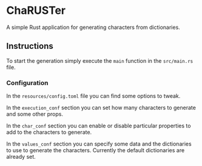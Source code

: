 # ChaRUSTer

A simple Rust application for generating characters from dictionaries.

## Instructions

To start the generation simply execute the `main` function in the `src/main.rs` file.

### Configuration

In the `resources/config.toml` file you can find some options to tweak.

In the `execution_conf` section you can set how many characters to generate and some other props.

In the `char_conf` section you can enable or disable particular properties to add to the characters to generate.

In the `values_conf` section you can specify some data and the dictionaries to use to generate the characters. Currently the default dictionaries are already set.
